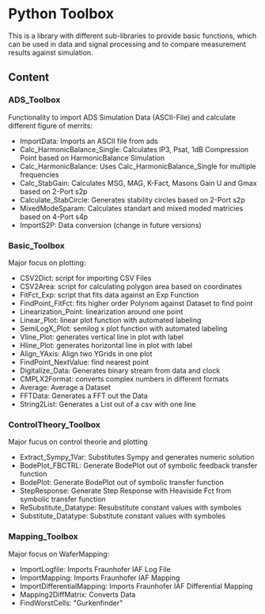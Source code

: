 # Python Toolbox

This is a library with different sub-libraries to provide basic functions, which can be used in data and signal processing and to compare measurement results against simulation.

## Content

### ADS_Toolbox
Functionality to import ADS Simulation Data (ASCII-File) and calculate different figure of merrits:

- ImportData: Imports an ASCII file from ads
- Calc_HarmonicBalance_Single: Calculates IP3, Psat, 1dB Compression Point based on HarmonicBalance Simulation
- Calc_HarmonicBalance: Uses Calc_HarmonicBalance_Single for multiple frequencies
- Calc_StabGain: Calculates MSG, MAG, K-Fact, Masons Gain U and Gmax based on 2-Port s2p
- Calculate_StabCircle: Generates stability circles based on 2-Port s2p
- MixedModeSparam: Calculates standart and mixed moded matricies based on 4-Port s4p
- ImportS2P: Data conversion (change in future versions)

### Basic_Toolbox
Major focus on plotting:

- CSV2Dict: script for importing CSV Files
- CSV2Area: script for calculating polygon area based on coordinates
- FitFct_Exp: script that fits data against an Exp Function
- FindPoint_FitFct: fits higher order Polynom against Dataset to find point
- Linearization_Point: linearization around one point
- Linear_Plot: linear plot function with automated labeling
- SemiLogX_Plot: semilog x plot function with automated labeling
- Vline_Plot: generates vertical line in plot with label
- Hline_Plot: generates horizontal line in plot with label
- Align_YAxis: Align two YGrids in one plot
- FindPoint_NextValue: find nearest point
- Digitalize_Data: Generates binary stream from data and clock
- CMPLX2Format: converts complex numbers in different formats
- Average: Average a Dataset
- FFTData: Generates a FFT out the Data
- String2List: Generates a List out of a csv with one line

### ControlTheory_Toolbox
Major fucus on control theorie and plotting

 - Extract_Sympy_1Var: Substitutes Sympy and generates numeric solution
 - BodePlot_FBCTRL: Generate BodePlot out of symbolic feedback transfer function
 - BodePlot: Generate BodePlot out of symbolic transfer function
 - StepResponse: Generate Step Response with Heaviside Fct from symbolic transfer function
 - ReSubstitute_Datatype: Resubstitute constant values with symboles
 - Substitute_Datatype: Substitute constant values with symboles

### Mapping_Toolbox
Major focus on WaferMapping:

- ImportLogfile: Imports Fraunhofer IAF Log File
- ImportMapping: Imports Fraunhofer IAF Mapping
- ImportDifferentialMapping: Imports Fraunhofer IAF Differential Mapping
- Mapping2DiffMatrix: Converts Data
- FindWorstCells: "Gurkenfinder"